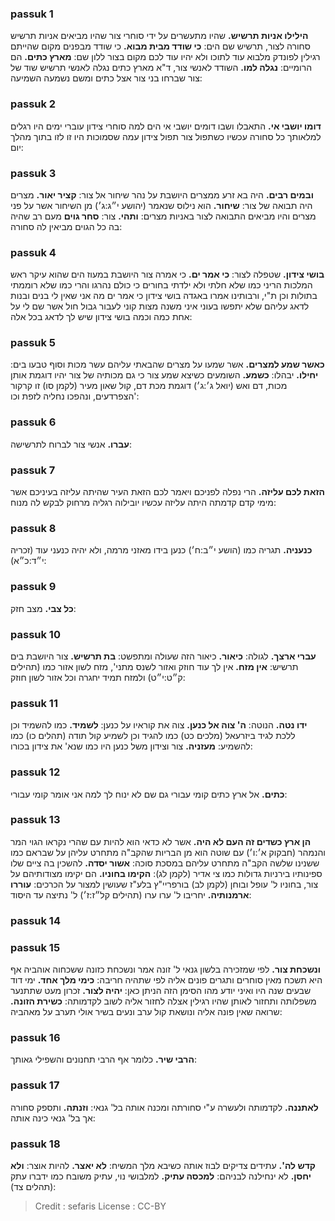 
### passuk 1
<b>הילילו אניות תרשיש.</b> שהיו מתעשרים על ידי סוחרי צור שהיו מביאים אניות תרשיש סחורה לצור, תרשיש שם הים:
<b>כי שודד מבית מבוא.</b> כי שודד מבפנים מקום שהייתם רגילין לפונדק מלבוא עוד לתוכו ולא יהיו עוד לכם מקום בצור ללון שם:
<b>מארץ כתים.</b> הם הרומיים:
<b>נגלה למו.</b> השודד לאנשי צור, ד"א מארץ כתים נגלה לאנשי תרשיש שוד של צור שברחו בני צור אצל כתים ומשם נשמעה השמיעה:

### passuk 2
<b>דומו יושבי אי.</b> התאבלו ושבו דומים יושבי אי הים למה סוחרי צידון עוברי ימים היו רגלים למלאותך כל סחורה עכשיו כשתפול צור תפול צידון עמה שסמוכות היו זו לזו בתוך מהלך יום:

### passuk 3
<b>ובמים רבים.</b> היה בא זרע ממצרים היושבת על נהר שיחור אל צור:
<b>קציר יאור.</b> מצרים היה תבואה של צור:
<b>שיחור.</b> הוא נילוס שנאמר (יהושע י״ג:ג׳) מן השיחור אשר על פני מצרים והיו מביאים התבואה לצור באניות מצרים:
<b>ותהי.</b> צור:
<b>סחר גוים</b> מעם רב שהיה בה כל הגוים מביאין לה סחורה:

### passuk 4
<b>בושי צידון.</b> שטפלה לצור:
<b>כי אמר ים.</b> כי אמרה צור היושבת במעוז הים שהוא עיקר ראש המלכות הריני כמו שלא חלתי ולא ילדתי בחורים כי כולם נהרגו והרי כמו שלא רוממתי בתולות וכן ת"י, ורבותינו אמרו באגדה בושי צידון כי אמר ים מה אני שאין לי בנים ובנות לדאג עליהם שלא יתפשו בעוני איני משנה מצות קוני לעבור גבול חול אשר שם לי על אחת כמה וכמה בושי צידון שיש לך לדאג בכל אלה:

### passuk 5
<b>כאשר שמע למצרים.</b> אשר שמעו על מצרים שהבאתי עליהם עשר מכות וסוף טבעו בים:
<b>יחילו.</b> יבהלו:
<b>כשמע.</b> השומעים כשיצא שמע צור כי גם מכותיה של צור יהיו דוגמת אותן מכות, דם ואש (יואל ג׳:ג׳) דוגמת מכת דם, קול שאון מעיר (לקמן סו) זו קרקור הצפרדעים, ונהפכו נחליה לזפת וכו':

### passuk 6
<b>עברו.</b> אנשי צור לברוח לתרשישה:

### passuk 7
<b>הזאת לכם עליזה.</b> הרי נפלה לפניכם ויאמר לכם הזאת העיר שהיתה עליזה בעיניכם אשר מימי קדם קדמתה היתה עליזה עכשיו יובילוה רגליה מרחוק לבקש לה מנוח:

### passuk 8
<b>כנעניה.</b> תגריה כמו (הושע י״ב:ח׳) כנען בידו מאזני מרמה, ולא יהיה כנעני עוד (זכריה י״ד:כ״א):

### passuk 9
<b>כל צבי.</b> מצב חזק:

### passuk 10
<b>עברי ארצך.</b> לגולה:
<b>כיאור.</b> כיאור הזה שעולה ומתפשט:
<b>בת תרשיש.</b> צור היושבת בים תרשיש:
<b>אין מזח.</b> אין לך עוד חוזק ואזור לשנס מתני', מזח לשון אזור כמו (תהילים ק״ט:י״ט) ולמזח תמיד יחגרה וכל אזור לשון חוזק:

### passuk 11
<b>ידו נטה.</b> הנוטה:
<b>ה' צוה אל כנען.</b> צוה את קוראיו על כנען:
<b>לשמיד.</b> כמו להשמיד וכן ללכת לגיד ביזרעאל (מלכים כט) כמו להגיד וכן לשמיע קול תודה (תהלים כו) כמו להשמיע:
<b>מעזניה.</b> צור וצידון משל כנען היו כמו שנא' את צידון בכורו:

### passuk 12
<b>כתים.</b> אל ארץ כתים קומי עבורי גם שם לא ינוח לך למה אני אומר קומי עבורי:

### passuk 13
<b>הן ארץ כשדים זה העם לא היה.</b> אשר לא כדאי הוא להיות עם שהרי נקראו הגוי המר והנמהר (חבקוק א׳:ו׳) עם שוטה הוא מן הבריות שהקב"ה מתחרט עליהן על שבראם כמו ששנינו שלשה הקב"ה מתחרט עליהם במסכת סוכה:
<b>אשור יסדה.</b> להשכין בה ציים שלו ספינותיו בירניות גדולות כמו צי אדיר (לקמן לג):
<b>הקימו בחוניו.</b> הם יקימו מצודותיהם על צור, בחוניו ל' עופל ובוחן (לקמן לב) בורפריי"ץ בלע"ז שעושין למצור על הכרכים:
<b>עוררו ארמנותיה.</b> יחריבו ל' ערו ערו (תהילים קל״ז:ז׳) ל' נתיצה עד היסוד:

### passuk 14

### passuk 15
<b>ונשכחת צור.</b> לפי שמזכירה בלשון גנאי ל' זונה אמר ונשכחת כזונה ששכחוה אוהביה אף היא תשכח מאין סוחרים ותגרים פונים אליה לפי שתהיה חריבה:
<b>כימי מלך אחד.</b> ימי דוד שבעים שנה היו ואיני יודע מהו הסימן הזה הניתן כאן:
<b>יהיה לצור.</b> זכרון מעט שתתנער משפלותה ותחזור לאותן שהיו רגילין אצלה לחזור אליה לשוב לקדמותה:
<b>כשירת הזונה.</b> שרואה שאין פונה אליה ונושאת קול ערב ונעים בשיר אולי תערב על מאהביה:

### passuk 16
<b>הרבי שיר.</b> כלומר אף הרבי תחנונים והשפילי גאותך:

### passuk 17
<b>לאתננה.</b> לקדמותה ולעשרה ע"י סחורתה ומכנה אותה בל' גנאי:
<b>וזנתה.</b> ותספק סחורה אך בל' גנאי כינה אותה:

### passuk 18
<b>קדש לה'.</b> עתידים צדיקים לבוז אותה כשיבא מלך המשיח:
<b>לא יאצר.</b> להיות אוצר:
<b>ולא יחסן.</b> לא ינחילנה לבניהם:
<b>למכסה עתיק.</b> למלבושי נוי, עתיק משובח כמו ידברו עתק (תהלים צד):

>Credit : sefaris
>License : CC-BY
